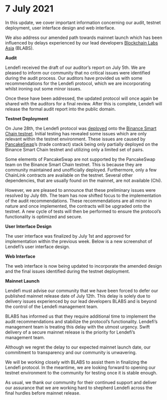 # 7 July 2021

In this update, we cover important information concerning our audit, testnet deployment, user interface design and web interface.

We also address our amended path towards mainnet launch which has been influenced by delays experienced by our lead developers [Blockchain Labs Asia](https://www.blabs.asia/) \(BLABS\).

**Audit**

Lendefi received the draft of our auditor’s report on July 5th. We are pleased to inform our community that no critical issues were identified during the audit process. Our auditors have provided us with some recommendations for the Lendefi protocol, which we are incorporating whilst ironing out some minor issues.

Once these have been addressed, the updated protocol will once again be shared with the auditors for a final review. After this is complete, Lendefi will release the formal audit report into the public domain.

**Testnet Deployment**

On June 28th, the Lendefi protocol was [deployed](https://medium.com/lendefi/community-update-407597c3951d) onto the [Binance Smart Chain testnet](https://docs.binance.org/guides/testnet.html). Initial testing has revealed some issues which are only relevant within the testnet environment. These issues are caused by [PancakeSwap](https://pancakeswap.finance/)’s \(trade contract\) stack being only partially deployed on the Binance Smart Chain testnet and utilizing only a limited set of pairs.

Some elements of PancakeSwap are not supported by the PancakeSwap team on the Binance Smart Chain testnet. This is because they are community maintained and unofficially deployed. Furthermore, only a few ChainLink contracts are available on the testnet. Several other dependencies, that are usually found on the mainnet, are not available \(Chi\).

However, we are pleased to announce that these preliminary issues were resolved by July 6th. The team has now shifted focus to the implementation of the audit recommendations. These recommendations are all minor in nature and once implemented, the contracts will be upgraded onto the testnet. A new cycle of tests will then be performed to ensure the protocol’s functionality is optimized and secure.

**User Interface Design**

The user interface was finalized by July 1st and approved for implementation within the previous week. Below is a new screenshot of Lendefi’s user interface design.

**Web Interface**

The web interface is now being updated to incorporate the amended design and the final issues identified during the testnet deployment.

**Mainnet Launch**

Lendefi must advise our community that we have been forced to defer our published mainnet release date of July 12th. This delay is solely due to delivery issues experienced by our lead developers BLABS and is beyond the control of the Lendefi management team.

BLABS has informed us that they require additional time to implement the audit recommendations and stabilize the protocol’s functionality. Lendefi’s management team is treating this delay with the utmost urgency. Swift delivery of a secure mainnet release is the priority for Lendefi’s management team.

Although we regret the delay to our expected mainnet launch date, our commitment to transparency and our community is unwavering. 

We will be working closely with BLABS to assist them in finalizing the Lendefi protocol. In the meantime, we are looking forward to opening our testnet environment to the community for testing once it is stable enough.

As usual, we thank our community for their continued support and deliver our assurance that we are working hard to shepherd Lendefi across the final hurdles before mainnet release.  


